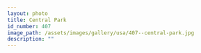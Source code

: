 ```yaml
---
layout: photo
title: Central Park
id_number: 407
image_path: /assets/images/gallery/usa/407--central-park.jpg
description: ""
---
```

